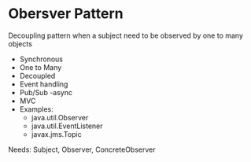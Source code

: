 # Obersver Pattern

Decoupling pattern when a subject need to be observed by one to many objects

- Synchronous
- One to Many
- Decoupled
- Event handling
- Pub/Sub -async
- MVC
- Examples:
  - java.util.Observer
  - java.util.EventListener
  - javax.jms.Topic
  
Needs: Subject, Observer, ConcreteObserver 